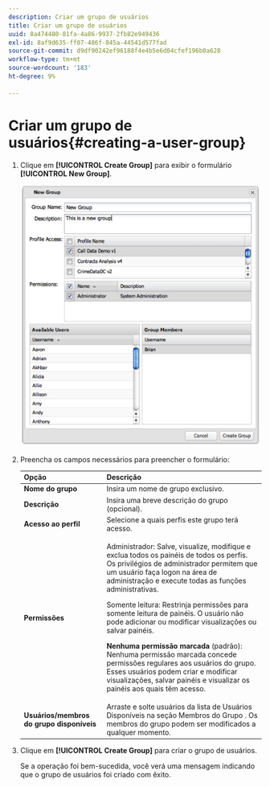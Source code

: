 ```yaml
---
description: Criar um grupo de usuários
title: Criar um grupo de usuários
uuid: 8a474480-81fa-4a86-9937-2fb82e949436
exl-id: 8af9d635-ff07-486f-845a-44541d577fad
source-git-commit: d9df90242ef96188f4e4b5e6d04cfef196b0a628
workflow-type: tm+mt
source-wordcount: '183'
ht-degree: 9%

---
```


# Criar um grupo de usuários{#creating-a-user-group}

1. Clique em **[!UICONTROL Create Group]** para exibir o formulário **[!UICONTROL New Group]**.

   ![](assets/create_user_group.png)

1. Preencha os campos necessários para preencher o formulário:

   <table id="choicetable_3AE53AAC8A07471394EA993917B6AE33"> 
    <thead class="chhead sthead"> 
    <th class="choptionhd"> Opção</th> 
    <th class="chdeschd"> Descrição</th> 
    </thead> 
    <tr class="chrow strow"> 
    <td class="choption"><strong>Nome do grupo</strong></td> 
    <td class="chdesc stentry"> Insira um nome de grupo exclusivo.</td> 
    </tr> 
    <tr class="chrow strow"> 
    <td class="choption"><strong>Descrição</strong></td> 
    <td class="chdesc stentry"> Insira uma breve descrição do grupo (opcional).</td> 
    </tr> 
    <tr class="chrow strow"> 
    <td class="choption"><strong>Acesso ao perfil</strong></td> 
    <td class="chdesc stentry"> Selecione a quais perfis este grupo terá acesso.</td> 
    </tr> 
    <tr class="chrow strow"> 
    <td class="choption"><strong>Permissões</strong></td> 
    <td class="chdesc stentry"> <p> <span class="uicontrol"> Administrador</span>: Salve, visualize, modifique e exclua todos os painéis de todos os perfis. Os privilégios de administrador permitem que um usuário faça logon na área de administração e execute todas as funções administrativas. </p> <p> <span class="uicontrol"> Somente</span> leitura: Restrinja permissões para somente leitura de painéis. O usuário não pode adicionar ou modificar visualizações ou salvar painéis. </p> <p> <b>Nenhuma permissão marcada  </b>(padrão): Nenhuma permissão marcada concede permissões regulares aos usuários do grupo. Esses usuários podem criar e modificar visualizações, salvar painéis e visualizar os painéis aos quais têm acesso. </p> </td> 
    </tr> 
    <tr class="chrow strow"> 
    <td class="choption"><strong>Usuários/membros do grupo disponíveis</strong></td> 
    <td class="chdesc stentry">Arraste e solte usuários da lista de <span class="uicontrol"> Usuários Disponíveis</span> na seção <span class="uicontrol"> Membros do Grupo </span>. Os membros do grupo podem ser modificados a qualquer momento. </td> 
    </tr> 
    </table>

1. Clique em **[!UICONTROL Create Group]** para criar o grupo de usuários.

   Se a operação foi bem-sucedida, você verá uma mensagem indicando que o grupo de usuários foi criado com êxito.

